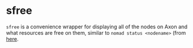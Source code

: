 # sfree

`sfree` is a convenience wrapper for displaying all of the nodes on Axon and what resources are free on them, similar to `nomad status <nodename>` (from [here](https://www.nomadproject.io/docs/commands/status).
